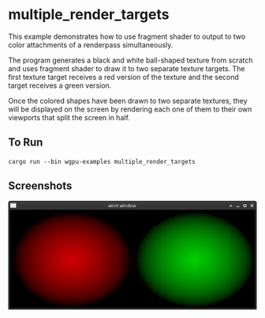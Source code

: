 # multiple_render_targets

This example demonstrates how to use fragment shader to output to two color attachments of a renderpass simultaneously. 

The program generates a black and white ball-shaped texture from scratch and uses fragment shader to draw it to two
separate texture targets. The first texture target receives a red version of the texture and the second target receives
a green version. 

Once the colored shapes have been drawn to two separate textures, they
will be displayed on the screen by rendering each one of them to their own viewports that split the screen in half.


## To Run

```
cargo run --bin wgpu-examples multiple_render_targets
```

## Screenshots

![Multi render target](./screenshot.png)
